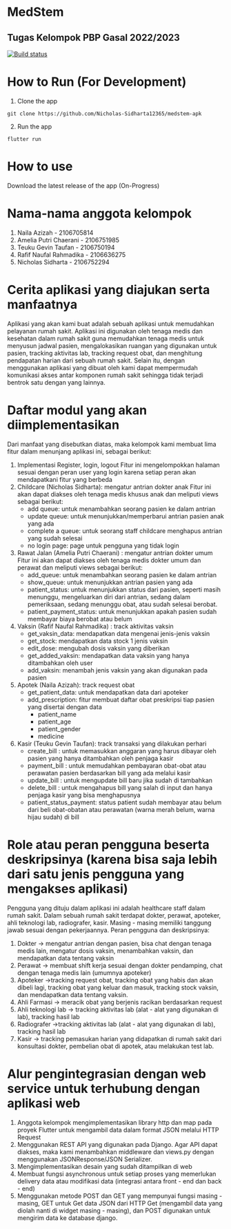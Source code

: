 # MedStem
## Tugas Kelompok PBP Gasal 2022/2023

[![Build status](https://build.appcenter.ms/v0.1/apps/7372f381-1479-4225-9741-5fdb4a1c853c/branches/main/badge)](https://appcenter.ms)

# How to Run (For Development)

1. Clone the app
```
git clone https://github.com/Nicholas-Sidharta12365/medstem-apk
```

2. Run the app
```
flutter run
```

# How to use
Download the latest release of the app (On-Progress)

# Nama-nama anggota kelompok
1. Naila Azizah - 2106705814
2. Amelia Putri Chaerani - 2106751985
3. Teuku Gevin Taufan - 2106750194
4. Rafif Naufal Rahmadika - 2106636275
5. Nicholas Sidharta - 2106752294

# Cerita aplikasi yang diajukan serta manfaatnya
Aplikasi yang akan kami buat adalah sebuah aplikasi untuk memudahkan pelayanan rumah sakit. Aplikasi ini digunakan oleh tenaga medis dan kesehatan dalam rumah sakit guna memudahkan tenaga medis untuk menyusun jadwal pasien, mengalokasikan ruangan yang digunakan untuk pasien, tracking aktivitas lab, tracking request obat, dan menghitung pendapatan harian dari sebuah rumah sakit. Selain itu, dengan menggunakan aplikasi yang dibuat oleh kami dapat mempermudah komunikasi akses antar komponen rumah sakit sehingga tidak terjadi bentrok satu dengan yang lainnya.

# Daftar modul yang akan diimplementasikan
Dari manfaat yang disebutkan diatas, maka kelompok kami membuat lima fitur dalam menunjang aplikasi ini, sebagai berikut:
1. Implementasi Register, login, logout
Fitur ini mengelompokkan halaman sesuai dengan peran user yang login karena setiap peran akan mendapatkani fitur yang berbeda
2. Childcare (Nicholas Sidharta): mengatur antrian dokter anak
Fitur ini akan dapat diakses oleh tenaga medis khusus anak dan meliputi views sebagai berikut:
    - add queue: untuk menambahkan seorang pasien ke dalam antrian
    - update queue: untuk menunjukkan/memperbarui antrian pasien anak yang ada
    - complete a queue: untuk seorang staff childcare menghapus antrian yang sudah selesai
    - no login page: page untuk pengguna yang tidak login
3. Rawat Jalan (Amelia Putri Chaerani) : mengatur antrian dokter umum
Fitur ini akan dapat diakses oleh tenaga medis dokter umum dan perawat dan meliputi views sebagai berikut:
    - add_queue: untuk menambahkan seorang pasien ke dalam antrian
    - show_queue: untuk menunjukkan antrian pasien yang ada
    - patient_status: untuk menunjukkan status dari pasien, seperti masih menunggu, mengeluarkan diri dari antrian, sedang dalam pemeriksaan, sedang menunggu obat, atau sudah selesai berobat.
    - patient_payment_status: untuk menunjukkan apakah pasien sudah membayar biaya berobat atau belum
4. Vaksin (Rafif Naufal Rahmadika) : track aktivitas vaksin
    - get_vaksin_data: mendapatkan data mengenai jenis-jenis vaksin
    - get_stock: mendapatkan data stock 1 jenis vaksin
    - edit_dose: mengubah dosis vaksin yang diberikan
    - get_added_vaksin: mendapatkan data vaksin yang hanya ditambahkan oleh user
    - add_vaksin: menambah jenis vaksin yang akan digunakan pada pasien
5. Apotek (Naila Azizah): track request obat
    - get_patient_data: untuk mendapatkan data dari apoteker
    - add_prescription: fitur membuat daftar obat preskripsi tiap pasien yang disertai dengan data
        - patient_name
        - patient_age
        - patient_gender
        - medicine
6. Kasir (Teuku Gevin Taufan): track transaksi yang dilakukan perhari
    - create_bill : untuk memasukkan anggaran yang harus dibayar oleh pasien yang hanya ditambahkan oleh penjaga kasir
    - payment_bill : untuk memudahkan pembayaran obat-obat atau perawatan pasien berdasarkan bill yang ada melalui kasir
    - update_bill : untuk mengupdate bill baru jika sudah di tambahkan
    - delete_bill : untuk mengahapus bill yang salah di input dan hanya penjaga kasir yang bisa menghapusnya
    - patient_status_payment: status patient sudah membayar atau belum dari beli obat-obatan atau perawatan (warna merah belum, warna hijau sudah) di bill

# Role atau peran pengguna beserta deskripsinya (karena bisa saja lebih dari satu jenis pengguna yang mengakses aplikasi)
Pengguna yang dituju dalam aplikasi ini adalah healthcare staff dalam rumah sakit. Dalam sebuah rumah sakit terdapat dokter, perawat, apoteker, ahli teknologi lab, radiografer, kasir. Masing - masing memiliki tanggung jawab sesuai dengan pekerjaannya. Peran pengguna dan deskripsinya:
1. Dokter → mengatur antrian dengan pasien, bisa chat dengan tenaga medis lain, mengatur dosis vaksin, menambahkan vaksin, dan mendapatkan data tentang vaksin
2. Perawat → membuat shift kerja sesuai dengan dokter pendamping, chat dengan tenaga medis lain (umumnya apoteker)
3. Apoteker →tracking request obat, tracking obat yang habis dan akan dibeli lagi, tracking obat yang keluar dan masuk, tracking stock vaksin, dan mendapatkan data tentang vaksin.
4. Ahli Farmasi → meracik obat yang berjenis racikan berdasarkan request
5. Ahli teknologi lab → tracking aktivitas lab (alat - alat yang digunakan di lab), tracking hasil lab
6. Radiografer →tracking aktivitas lab (alat - alat yang digunakan di lab), tracking hasil lab
7. Kasir → tracking pemasukan harian yang didapatkan di rumah sakit dari konsultasi dokter, pembelian obat di apotek, atau melakukan test lab.

# Alur pengintegrasian dengan web service untuk terhubung dengan aplikasi web
1. Anggota kelompok mengimplementasikan library http dan map pada proyek Flutter untuk mengambil data dalam format JSON melalui HTTP Request 
2. Menggunakan REST API yang digunakan pada Django. Agar API dapat diakses, maka kami menambahkan middleware dan views.py dengan menggunakan JSONResponse/JSON Serializer.
3. Mengimplementasikan desain yang sudah ditampilkan di web
4. Membuat fungsi asynchronous untuk setiap proses yang memerlukan delivery data atau modifikasi data (integrasi antara front - end dan back - end)
5. Menggunakan metode POST dan GET yang mempunyai fungsi masing - masing, GET untuk Get data JSON dari HTTP Get (mengambil data yang diolah nanti di widget masing - masing), dan POST digunakan untuk mengirim data ke database django.

